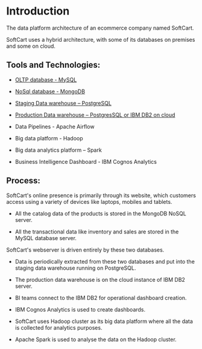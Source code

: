 # Introduction

The data platform architecture of an ecommerce company named SoftCart.

SoftCart uses a hybrid architecture, with some of its databases on premises and some on cloud.

## Tools and Technologies:

-   [OLTP database - MySQL](OLTP.md)

-   [NoSql database - MongoDB](NoSQL.md)

-   [Staging Data warehouse – PostgreSQL](datawarehouse.md)

-   [Production Data warehouse – PostgresSQL or IBM DB2 on cloud](Production.md)

-   Data Pipelines - Apache Airflow

-   Big data platform - Hadoop

-   Big data analytics platform – Spark

-   Business Intelligence Dashboard - IBM Cognos Analytics


## Process:

SoftCart's online presence is primarily through its website, which customers access using a variety of devices like laptops, mobiles and tablets.

-   All the catalog data of the products is stored in the MongoDB NoSQL server.

-   All the transactional data like inventory and sales are stored in the MySQL database server.

SoftCart's webserver is driven entirely by these two databases.

-   Data is periodically extracted from these two databases and put into the staging data warehouse running on PostgreSQL.

-   The production data warehouse is on the cloud instance of IBM DB2 server.

-   BI teams connect to the IBM DB2 for operational dashboard creation.

-   IBM Cognos Analytics is used to create dashboards.

-   SoftCart uses Hadoop cluster as its big data platform where all the data is collected for analytics purposes.

-   Apache Spark is used to analyse the data on the Hadoop cluster.
